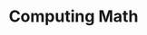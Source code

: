 ---
layout: default
title: Computing Math
parent: Year 1 Semester 1
permalink: /year-1-semester-1/computing-math/
---